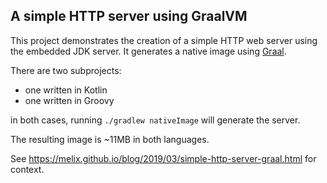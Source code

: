 ## A simple HTTP server using GraalVM

This project demonstrates the creation of a simple HTTP web server using the embedded JDK server.
It generates a native image using [Graal](https://github.com/oracle/graal).

There are two subprojects:

* one written in Kotlin
* one written in Groovy

in both cases, running `./gradlew nativeImage` will generate the server.

The resulting image is ~11MB in both languages.

See https://melix.github.io/blog/2019/03/simple-http-server-graal.html for context.
